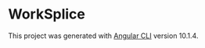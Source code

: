 # WorkSplice

This project was generated with [Angular CLI](https://github.com/angular/angular-cli) version 10.1.4.